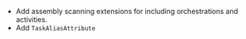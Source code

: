 - Add assembly scanning extensions for including orchestrations and activities.
- Add `TaskAliasAttribute`
